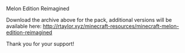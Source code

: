 Melon Edition Reimagined

Download the archive above for the pack, additional versions will be available here:
http://rtaylor.xyz/minecraft-resources/minecraft-melon-edition-reimagined

Thank you for your support!
